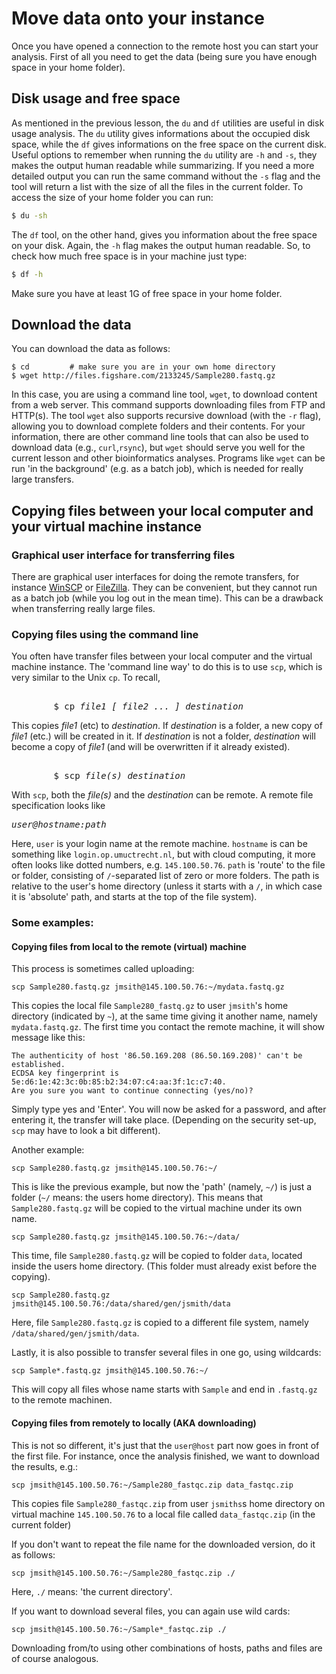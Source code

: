 # Move data onto your instance

Once you have opened a connection to the remote host you can start your analysis. First of all you need to get the data (being sure you have enough space in your home folder).

## Disk usage and free space

As mentioned in the previous lesson, the `du` and `df` utilities are useful in disk usage analysis. The `du` utility gives informations about the occupied disk space, while the `df` gives informations on the free space on the current disk. Useful options to remember when running the `du` utility are `-h` and `-s`, they makes the output human readable while summarizing. If you need a more detailed output you can run the same command without the `-s` flag and the tool will return a list with the size of all the files in the current folder. To access the size of your home folder you can run:

```bash
$ du -sh
```

The `df` tool, on the other hand, gives you information about the free space on your disk. Again, the `-h` flag makes the output human readable. So, to check how much free space is in your machine just type:

```bash
$ df -h
```

Make sure you have at least 1G of free space in your home folder.

## Download the data

You can download the data as follows:

```
$ cd         # make sure you are in your own home directory
$ wget http://files.figshare.com/2133245/Sample280.fastq.gz
```
In this case, you are using a command line tool, `wget`, to download content from a web server. This command supports downloading files from FTP and HTTP(s).  The tool `wget` also supports recursive download (with the `-r` flag), allowing you to download  complete folders and their contents.  For your information, there are other command line tools that can also be used to download data (e.g., `curl`,`rsync`), but `wget` should serve you well for the current lesson and other bioinformatics analyses. Programs like `wget` can be run 'in the background' (e.g. as a batch job), which is needed for really large transfers.

## Copying files between your local computer and your virtual machine instance

### Graphical user interface for transferring files

There are graphical user interfaces for doing the remote transfers, for instance [WinSCP](http://winscp.net/eng/index.php) or [FileZilla](https://filezilla-project.org/). They can be convenient, but they cannot run as a batch job (while you log out in the mean time). This can be a drawback when transferring really large files.

### Copying files using the command line

You often have transfer files between your local computer and the virtual machine instance. The 'command line way' to do this is to use `scp`, which is very similar to the Unix `cp`. To recall, 

<pre>   
        $ cp <em>file1 [ file2 ... ] destination</em>
</pre>

This copies *file1* (etc) to *destination*. If *destination* is a folder, a new copy of *file1* (etc.) will be created in it. If *destination* is not a folder, *destination* will become a copy of *file1* (and will be overwritten if it already existed).

<pre>   
        $ scp <em>file(s) destination</em>
</pre>


With `scp`, both the <em>file(s)</em> and the <em>destination</em> can be remote. A remote file specification looks like

<pre>
<em>user@hostname:path</em>
</pre>

Here, `user` is your login name at the remote machine. `hostname` is can be something like `login.op.umuctrecht.nl`, but with cloud computing, it more often looks like dotted numbers, e.g. `145.100.50.76`. 
`path` is 'route' to the file or folder, consisting of `/`-separated list of zero or more folders. 
The path is relative to the user's home directory (unless it starts with a `/`, in which case it is 'absolute' path, and starts at the top of the file system).

### Some examples:

#### Copying files from local to the remote (virtual) machine

This process is sometimes called uploading:

```
scp Sample280.fastq.gz jmsith@145.100.50.76:~/mydata.fastq.gz
```

This copies the local file `Sample280_fastq.gz` to user `jmsith`'s home directory (indicated by `~`), at the same time giving it another name, namely `mydata.fastq.gz`. The first time you contact the remote machine, it will show message like this:

```
The authenticity of host '86.50.169.208 (86.50.169.208)' can't be established.
ECDSA key fingerprint is 5e:d6:1e:42:3c:0b:85:b2:34:07:c4:aa:3f:1c:c7:40.
Are you sure you want to continue connecting (yes/no)?
```

Simply type yes and 'Enter'. You will now be asked for a password, and after entering it, the transfer will take place. (Depending on the security set-up, `scp` may have to look a bit different).

Another example:


```
scp Sample280.fastq.gz jmsith@145.100.50.76:~/
```

This is like the previous example, but now the 'path' (namely, `~/`) is just a folder (`~/` means: the users home directory). This means that `Sample280.fastq.gz` will be copied to the virtual machine under its own name.

```
scp Sample280.fastq.gz jmsith@145.100.50.76:~/data/
```

This time, file `Sample280.fastq.gz` will be copied to folder `data`, located inside the users home directory. (This folder must already exist before the copying).

```
scp Sample280.fastq.gz jmsith@145.100.50.76:/data/shared/gen/jsmith/data
```

Here, file `Sample280.fastq.gz` is copied to a different file system, namely `/data/shared/gen/jsmith/data`.

Lastly, it is also possible  to transfer several files in one go, using wildcards:

```
scp Sample*.fastq.gz jmsith@145.100.50.76:~/
```

This will copy all files whose name starts with `Sample` and end in `.fastq.gz` to the remote machinen.


#### Copying files from remotely to locally (AKA downloading)

This is not so different, it's just that the `user@host` part now goes in front of the first file. For instance, once the analysis finished, we want to download the results, e.g.:

```
scp jmsith@145.100.50.76:~/Sample280_fastqc.zip data_fastqc.zip
```

This copies file `Sample280_fastqc.zip` from user `jsmiths`s home directory on virtual machine `145.100.50.76` to a local file called  `data_fastqc.zip` (in the current folder)

If you don't want to repeat the file name for the downloaded version, do it as follows:

```
scp jmsith@145.100.50.76:~/Sample280_fastqc.zip ./
```

Here, `./` means: 'the current directory'.

If you want to download several files, you can again use wild cards:


```
scp jmsith@145.100.50.76:~/Sample*_fastqc.zip ./
```

Downloading from/to using other combinations of hosts, paths and files are of course analogous.

